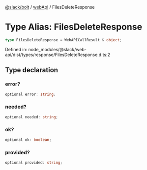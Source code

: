 [@slack/bolt](../../../../index.md) / [webApi](../index.md) / FilesDeleteResponse

# Type Alias: FilesDeleteResponse

```ts
type FilesDeleteResponse = WebAPICallResult & object;
```

Defined in: node\_modules/@slack/web-api/dist/types/response/FilesDeleteResponse.d.ts:2

## Type declaration

### error?

```ts
optional error: string;
```

### needed?

```ts
optional needed: string;
```

### ok?

```ts
optional ok: boolean;
```

### provided?

```ts
optional provided: string;
```
